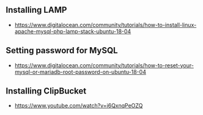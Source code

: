 ## Installing LAMP
* https://www.digitalocean.com/community/tutorials/how-to-install-linux-apache-mysql-php-lamp-stack-ubuntu-18-04
## Setting password for MySQL
* https://www.digitalocean.com/community/tutorials/how-to-reset-your-mysql-or-mariadb-root-password-on-ubuntu-18-04
## Installing ClipBucket
* https://www.youtube.com/watch?v=i6QxnqPeOZQ
